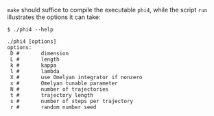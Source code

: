 `make` should suffice to compile the executable `phi4`, while the script `run` illustrates the options it can take:
```
$ ./phi4 --help

./phi4 [options]
options:
 D #       dimension
 L #       length
 k #       kappa
 l #       lambda
 X #       use Omelyan integrator if nonzero
 x #       Omelyan tunable parameter
 N #       number of trajectories
 t #       trajectory length
 s #       number of steps per trajectory
 r #       random number seed
```
